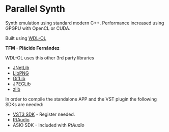 # Parallel Synth

Synth emulation using standard modern C++. Performance increased using GPGPU with OpenCL or CUDA.

Built using [WDL-OL](https://github.com/olilarkin/wdl-ol)

**TFM - Plácido Fernández**

WDL-OL uses this other 3rd party libraries
- [JNetLib](http://www.nullsoft.com/free/jnetlib)
- [LibPNG](http://www.libpng.org/pub/png)
- [GifLib](http://sourceforge.net/projects/libungif)
- [JPEGLib](http://www.ijg.org/)
- [zlib](http://www.zlib.net/)

In order to compile the standalone APP and the VST plugin the following SDKs are needed:
- [VST3 SDK](www.steinberg.net/en/company/developer.html) - Register needed.
- [RtAudio](http://www.music.mcgill.ca/~gary/rtaudio/)
- ASIO SDK - Included with *RtAudio*


